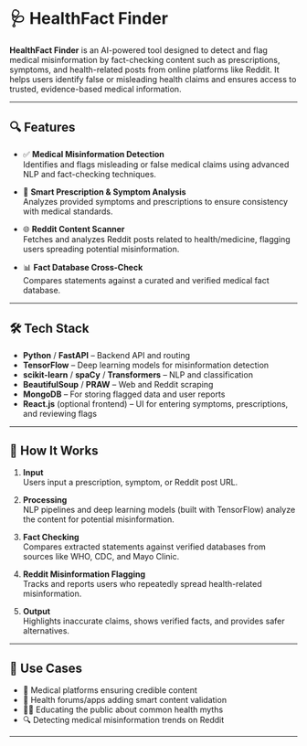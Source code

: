 # 🩺 HealthFact Finder

**HealthFact Finder** is an AI-powered tool designed to detect and flag medical misinformation by fact-checking content such as prescriptions, symptoms, and health-related posts from online platforms like Reddit. It helps users identify false or misleading health claims and ensures access to trusted, evidence-based medical information.

---

## 🔍 Features

- ✅ **Medical Misinformation Detection**  
  Identifies and flags misleading or false medical claims using advanced NLP and fact-checking techniques.

- 🧠 **Smart Prescription & Symptom Analysis**  
  Analyzes provided symptoms and prescriptions to ensure consistency with medical standards.

- 🌐 **Reddit Content Scanner**  
  Fetches and analyzes Reddit posts related to health/medicine, flagging users spreading potential misinformation.

- 📊 **Fact Database Cross-Check**  
  Compares statements against a curated and verified medical fact database.

---

## 🛠️ Tech Stack

- **Python** / **FastAPI** – Backend API and routing  
- **TensorFlow** – Deep learning models for misinformation detection  
- **scikit-learn** / **spaCy** / **Transformers** – NLP and classification  
- **BeautifulSoup** / **PRAW** – Web and Reddit scraping  
- **MongoDB** – For storing flagged data and user reports  
- **React.js** (optional frontend) – UI for entering symptoms, prescriptions, and reviewing flags

---

## 🚀 How It Works

1. **Input**  
   Users input a prescription, symptom, or Reddit post URL.

2. **Processing**  
   NLP pipelines and deep learning models (built with TensorFlow) analyze the content for potential misinformation.

3. **Fact Checking**  
   Compares extracted statements against verified databases from sources like WHO, CDC, and Mayo Clinic.

4. **Reddit Misinformation Flagging**  
   Tracks and reports users who repeatedly spread health-related misinformation.

5. **Output**  
   Highlights inaccurate claims, shows verified facts, and provides safer alternatives.

---

## 🧪 Use Cases

- 🏥 Medical platforms ensuring credible content  
- 📲 Health forums/apps adding smart content validation  
- 🧑‍⚕️ Educating the public about common health myths  
- 🔍 Detecting medical misinformation trends on Reddit

---
